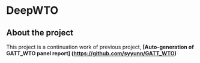 # DeepWTO

## About the project 
This project is a continuation work of previous project, __[Auto-generation of GATT_WTO panel report]
(https://github.com/syyunn/GATT_WTO)__